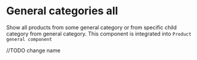 # General categories all

Show all products from some general category or from specific child category from general category.
This component is integrated into `Product general component`

//TODO change name
